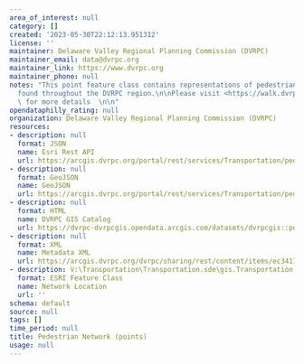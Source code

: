 ```yaml
---
area_of_interest: null
category: []
created: '2023-05-30T22:12:13.951312'
license: ''
maintainer: Delaware Valley Regional Planning Commission (DVRPC)
maintainer_email: data@dvrpc.org
maintainer_link: https://www.dvrpc.org
maintainer_phone: null
notes: "This point feature class contains representations of pedestrian curb ramps\n\
  found throughout the DVRPC region.\n\nPlease visit <https://walk.dvrpc.org/help/glossary/>\
  \ for more details  \n\n"
opendataphilly_rating: null
organization: Delaware Valley Regional Planning Commission (DVRPC)
resources:
- description: null
  format: JSON
  name: Esri Rest API
  url: https://arcgis.dvrpc.org/portal/rest/services/Transportation/pedestriannetwork_points/FeatureServer/0
- description: null
  format: GeoJSON
  name: GeoJSON
  url: https://arcgis.dvrpc.org/portal/rest/services/Transportation/pedestriannetwork_points/FeatureServer/0/query?where=1=1&outsr=4326&outfields=*&f=geojson
- description: null
  format: HTML
  name: DVRPC GIS Catalog
  url: https://dvrpc-dvrpcgis.opendata.arcgis.com/datasets/dvrpcgis::pedestrian-network-points
- description: null
  format: XML
  name: Metadata XML
  url: https://arcgis.dvrpc.org/dvrpc/sharing/rest/content/items/ec3411c2564640a58e7c3657c17d4f29/info/metadata/metadata.xml?format=default
- description: V:\Transportation\Transportation.sde\gis.Transportation.pedestriannetwork_points
  format: ESRI Feature Class
  name: Network Location
  url: ''
schema: default
source: null
tags: []
time_period: null
title: Pedestrian Network (points)
usage: null
---
```


